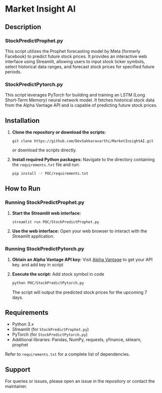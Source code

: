
#  Market Insight AI

## Description

### StockPredictProphet.py
This script utilizes the Prophet forecasting model by Meta (formerly Facebook) to predict future stock prices. It provides an interactive web interface using Streamlit, allowing users to input stock ticker symbols, select historical data ranges, and forecast stock prices for specified future periods.

### StockPredictPytorch.py
This script leverages PyTorch for building and training an LSTM (Long Short-Term Memory) neural network model. It fetches historical stock data from the Alpha Vantage API and is capable of predicting future stock prices.

## Installation

1. **Clone the repository or download the scripts:**
   ```
   git clone https://github.com/DevSakkaravarthi/MarketInsightAI.git
   ```
   or download the scripts directly.

2. **Install required Python packages:**
   Navigate to the directory containing the `requirements.txt` file and run:
   ```bash
   pip install -r POC/requirements.txt
   ```

## How to Run

### Running StockPredictProphet.py
1. **Start the Streamlit web interface:**
   ```bash
   streamlit run POC/StockPredictProphet.py
   ```
2. **Use the web interface:**
   Open your web browser to interact with the Streamlit application.

### Running StockPredictPytorch.py
1. **Obtain an Alpha Vantage API key:**
   Visit [Alpha Vantage](https://www.alphavantage.co/) to get your API key. and add key in script 

2. **Execute the script:**
    Add stock symbol in code
   ```bash
   python POC/StockPredictPytorch.py
   ```
   The script will output the predicted stock prices for the upcoming 7 days.

## Requirements

- Python 3.x
- Streamlit (for `StockPredictProphet.py`)
- PyTorch (for `StockPredictPytorch.py`)
- Additional libraries: Pandas, NumPy, requests, yfinance, sklearn, prophet

Refer to `requirements.txt` for a complete list of dependencies.

## Support

For queries or issues, please open an issue in the repository or contact the maintainer.

